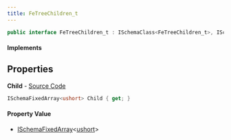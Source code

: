 ```yaml
---
title: FeTreeChildren_t
---
```


```csharp
public interface FeTreeChildren_t : ISchemaClass<FeTreeChildren_t>, ISchemaField, ISchemaClass, INativeHandle
```

#### Implements

## Properties

**Child** - [Source Code](https://github.com/swiftly-solution/swiftlys2/blob/main/managed/src/SwiftlyS2.Generated/Schemas/Interfaces/FeTreeChildren_t.cs#L16)

```csharp
ISchemaFixedArray<ushort> Child { get; }
```

#### Property Value

- [ISchemaFixedArray](/docs/api/shared/schemas/ischemafixedarray-1)<[ushort](https://learn.microsoft.com/dotnet/api/system.uint16)>

